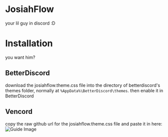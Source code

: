 # JosiahFlow
your lil guy in discord :D

# Installation
you want him?
## BetterDiscord
download the josiahflow.theme.css file into the directory of betterdiscord's themes folder, normally at `%AppData%\BetterDiscord\themes`.
then enable it in BetterDiscord
## Vencord
copy the raw github url for the josiahflow.theme.css file and paste it in here:
![Guide Image](https://user-images.githubusercontent.com/65928867/227059579-f4cd8cc3-23e1-4bd1-a331-c174a8dc4aa3.png)
